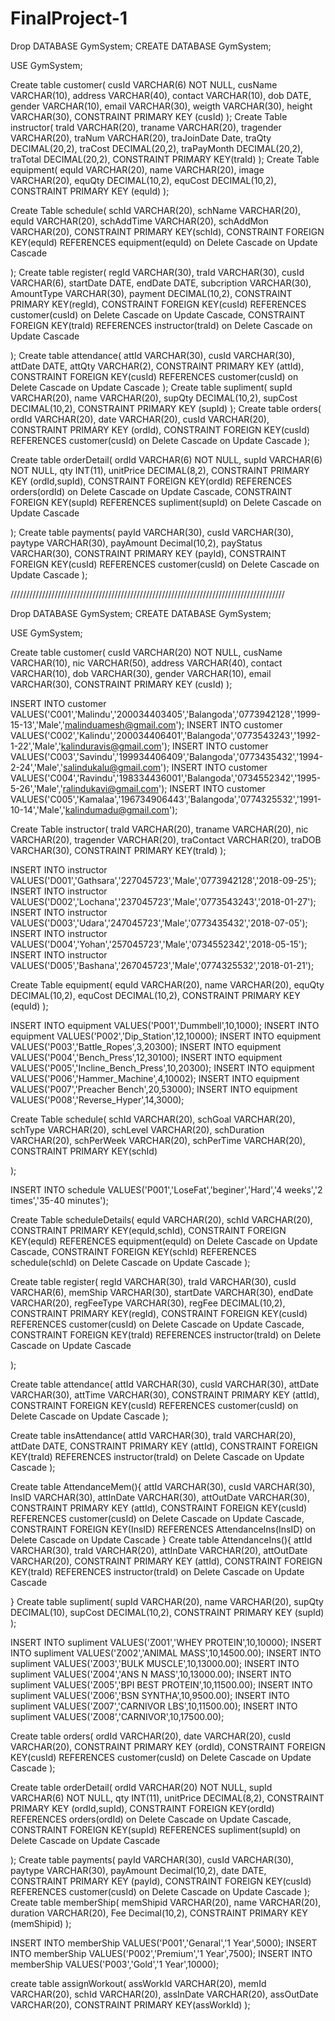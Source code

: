 # FinalProject-1
Drop DATABASE GymSystem;
CREATE DATABASE GymSystem;

USE GymSystem;

Create table customer(
	cusId VARCHAR(6) NOT NULL,
	cusName VARCHAR(10),
	address VARCHAR(40),
	contact VARCHAR(10),
	dob DATE,
	gender VARCHAR(10),
	email VARCHAR(30),
	weigth VARCHAR(30),
	height VARCHAR(30),
	CONSTRAINT PRIMARY KEY (cusId)
);
Create Table instructor(
	traId VARCHAR(20),
	traname VARCHAR(20),
	tragender VARCHAR(20),
	traNum VARCHAR(20),
	traJoinDate Date,
	traQty DECIMAL(20,2),
	traCost DECIMAL(20,2),
	traPayMonth DECIMAL(20,2),
	traTotal DECIMAL(20,2),
	CONSTRAINT PRIMARY KEY(traId)
);
Create Table equipment(
	equId VARCHAR(20),
	name VARCHAR(20),
	image VARCHAR(20),
	equQty DECIMAL(10,2),
	equCost DECIMAL(10,2),
	CONSTRAINT PRIMARY KEY (equId)
);

Create Table schedule(
	schId VARCHAR(20),
	schName VARCHAR(20),
	equId VARCHAR(20),
	schAddTime VARCHAR(20),
	schAddMon VARCHAR(20),
	CONSTRAINT PRIMARY KEY(schId),
	CONSTRAINT FOREIGN KEY(equId) REFERENCES equipment(equId) on Delete Cascade on Update Cascade

);
Create table register(
	regId VARCHAR(30),
	traId VARCHAR(30),
	cusId VARCHAR(6),
	startDate DATE,
	endDate DATE,
	subcription VARCHAR(30),
	AmountType VARCHAR(30),	
	payment DECIMAL(10,2),
	CONSTRAINT PRIMARY KEY(regId),
	CONSTRAINT FOREIGN KEY(cusId) REFERENCES customer(cusId) on Delete Cascade on Update Cascade,
	CONSTRAINT FOREIGN KEY(traId) REFERENCES instructor(traId) on Delete Cascade on Update Cascade

);
Create table attendance(
	attId VARCHAR(30),
	cusId VARCHAR(30),
	attDate DATE,
	attQty VARCHAR(2),
	CONSTRAINT PRIMARY KEY (attId),
	CONSTRAINT FOREIGN KEY(cusId) REFERENCES customer(cusId) on Delete Cascade on Update Cascade
);
Create table supliment(
	supId VARCHAR(20),
	name VARCHAR(20),
	supQty DECIMAL(10,2),
	supCost DECIMAL(10,2),
	CONSTRAINT PRIMARY KEY (supId)
);
Create table orders(
	ordId VARCHAR(20),
	date VARCHAR(20),
	cusId VARCHAR(20),
	CONSTRAINT PRIMARY KEY (ordId),
	CONSTRAINT FOREIGN KEY(cusId) REFERENCES customer(cusId) on Delete Cascade on Update Cascade
);


Create table orderDetail(
	ordId VARCHAR(6) NOT NULL,
	supId VARCHAR(6) NOT NULL,
	qty INT(11),
	unitPrice DECIMAL(8,2),
	CONSTRAINT PRIMARY KEY (ordId,supId),
	CONSTRAINT FOREIGN KEY(ordId) REFERENCES orders(ordId) on Delete Cascade on Update Cascade,
	CONSTRAINT FOREIGN KEY(supId) REFERENCES supliment(supId) on Delete Cascade on Update Cascade

);
Create table payments(
	payId VARCHAR(30),
	cusId VARCHAR(30),
	paytype VARCHAR(30),
	payAmount Decimal(10,2),
	payStatus VARCHAR(30),
	CONSTRAINT PRIMARY KEY (payId),
	CONSTRAINT FOREIGN KEY(cusId) REFERENCES customer(cusId) on Delete Cascade on Update Cascade
);










///////////////////////////////////////////////////////////////////////////////////////

Drop DATABASE GymSystem;
CREATE DATABASE GymSystem;

USE GymSystem;

Create table customer(
	cusId VARCHAR(20) NOT NULL,
	cusName VARCHAR(10),
	nic VARCHAR(50),
	address VARCHAR(40),
	contact VARCHAR(10),
	dob VARCHAR(30),
	gender VARCHAR(10),
	email VARCHAR(30),
	CONSTRAINT PRIMARY KEY (cusId)
);

INSERT INTO customer VALUES('C001','Malindu','200034403405','Balangoda','0773942128','1999-15-13','Male','malinduamesh@gmail.com');
INSERT INTO customer VALUES('C002','Kalindu','200034406401','Balangoda','0773543243','1992-1-22','Male','kalinduravis@gmail.com');
INSERT INTO customer VALUES('C003','Savindu','199934406409','Balangoda','0773435432','1994-2-24','Male','salindukalu@gmail.com');
INSERT INTO customer VALUES('C004','Ravindu','198334436001','Balangoda','0734552342','1995-5-26','Male','ralindukavi@gmail.com');
INSERT INTO customer VALUES('C005','Kamalaa','196734906443','Balangoda','0774325532','1991-10-14','Male','kalindumadu@gmail.com');

Create Table instructor(
	traId VARCHAR(20),
	traname VARCHAR(20),
	nic VARCHAR(20),
	tragender VARCHAR(20),
	traContact VARCHAR(20),
	traDOB VARCHAR(30),
	CONSTRAINT PRIMARY KEY(traId)
);


INSERT INTO instructor VALUES('D001','Gathsara','227045723','Male','0773942128','2018-09-25');
INSERT INTO instructor VALUES('D002','Lochana','237045723','Male','0773543243','2018-01-27');
INSERT INTO instructor VALUES('D003','Udara','247045723','Male','0773435432','2018-07-05');
INSERT INTO instructor VALUES('D004','Yohan','257045723','Male','0734552342','2018-05-15');
INSERT INTO instructor VALUES('D005','Bashana','267045723','Male','0774325532','2018-01-21');


Create Table equipment(
	equId VARCHAR(20),
	name VARCHAR(20),
	equQty DECIMAL(10,2),
	equCost DECIMAL(10,2),
	CONSTRAINT PRIMARY KEY (equId)
);

INSERT INTO equipment VALUES('P001','Dummbell',10,1000);
INSERT INTO equipment VALUES('P002','Dip_Station',12,10000);
INSERT INTO equipment VALUES('P003','Battle_Ropes',3,20300);
INSERT INTO equipment VALUES('P004','Bench_Press',12,30100);
INSERT INTO equipment VALUES('P005','Incline_Bench_Press',10,20300);
INSERT INTO equipment VALUES('P006','Hammer_Machine',4,10002);
INSERT INTO equipment VALUES('P007','Preacher Bench',20,53000);
INSERT INTO equipment VALUES('P008','Reverse_Hyper',14,3000);

Create Table schedule(
	schId VARCHAR(20),
	schGoal VARCHAR(20),
	schType VARCHAR(20),
	schLevel VARCHAR(20),
	schDuration VARCHAR(20),
	schPerWeek VARCHAR(20),
	schPerTime VARCHAR(20),
	CONSTRAINT PRIMARY KEY(schId)

);

INSERT INTO schedule VALUES('P001','LoseFat','beginer','Hard','4 weeks','2 times','35-40 minutes');

Create Table scheduleDetails(
	equId VARCHAR(20),
	schId VARCHAR(20),
	CONSTRAINT PRIMARY KEY(equId,schId),
	CONSTRAINT FOREIGN KEY(equId) REFERENCES equipment(equId) on Delete Cascade on Update Cascade,
	CONSTRAINT FOREIGN KEY(schId) REFERENCES schedule(schId) on Delete Cascade on Update Cascade
);

Create table register(
	regId VARCHAR(30),
	traId VARCHAR(30),
	cusId VARCHAR(6),
	memShip VARCHAR(30),
	startDate VARCHAR(30),
	endDate VARCHAR(20),
	regFeeType VARCHAR(30),	
	regFee DECIMAL(10,2),
	CONSTRAINT PRIMARY KEY(regId),
	CONSTRAINT FOREIGN KEY(cusId) REFERENCES customer(cusId) on Delete Cascade on Update Cascade,
	CONSTRAINT FOREIGN KEY(traId) REFERENCES instructor(traId) on Delete Cascade on Update Cascade

);

Create table attendance(
	attId VARCHAR(30),
	cusId VARCHAR(30),
	attDate VARCHAR(30),
	attTime VARCHAR(30),
	CONSTRAINT PRIMARY KEY (attId),
	CONSTRAINT FOREIGN KEY(cusId) REFERENCES customer(cusId) on Delete Cascade on Update Cascade
);

Create table insAttendance(
	attId VARCHAR(30),
	traId VARCHAR(20),
	attDate DATE,
	CONSTRAINT PRIMARY KEY (attId),
	CONSTRAINT FOREIGN KEY(traId) REFERENCES instructor(traId) on Delete Cascade on Update Cascade
);

Create table AttendanceMem(){
	attId VARCHAR(30),
	cusId VARCHAR(30),
	InsID VARCHAR(30),
	attInDate VARCHAR(30),
	attOutDate VARCHAR(30),
	CONSTRAINT PRIMARY KEY (attId),
	CONSTRAINT FOREIGN KEY(cusId) REFERENCES customer(cusId) on Delete Cascade on Update Cascade,
	CONSTRAINT FOREIGN KEY(InsID) REFERENCES AttendanceIns(InsID) on Delete Cascade on Update Cascade
}
Create table AttendanceIns(){
	attId VARCHAR(30),
	traId VARCHAR(20),
	attInDate VARCHAR(20),
	attOutDate VARCHAR(20),
	CONSTRAINT PRIMARY KEY (attId),
	CONSTRAINT FOREIGN KEY(traId) REFERENCES instructor(traId) on Delete Cascade on Update Cascade

}
Create table supliment(
	supId VARCHAR(20),
	name VARCHAR(20),
	supQty DECIMAL(10),
	supCost DECIMAL(10,2),
	CONSTRAINT PRIMARY KEY (supId)
);

INSERT INTO supliment VALUES('Z001','WHEY PROTEIN',10,10000);
INSERT INTO supliment VALUES('Z002','ANIMAL MASS',10,14500.00);
INSERT INTO supliment VALUES('Z003','BULK MUSCLE',10,13000.00);
INSERT INTO supliment VALUES('Z004','ANS N MASS',10,13000.00);
INSERT INTO supliment VALUES('Z005','BPI BEST PROTEIN',10,11500.00);
INSERT INTO supliment VALUES('Z006','BSN SYNTHA',10,9500.00);
INSERT INTO supliment VALUES('Z007','CARNIVOR LBS',10,11500.00);
INSERT INTO supliment VALUES('Z008','CARNIVOR',10,17500.00);

Create table orders(
	ordId VARCHAR(20),
	date VARCHAR(20),
	cusId VARCHAR(20),
	CONSTRAINT PRIMARY KEY (ordId),
	CONSTRAINT FOREIGN KEY(cusId) REFERENCES customer(cusId) on Delete Cascade on Update Cascade
);


Create table orderDetail(
	ordId VARCHAR(20) NOT NULL,
	supId VARCHAR(6) NOT NULL,
	qty INT(11),
	unitPrice DECIMAL(8,2),
	CONSTRAINT PRIMARY KEY (ordId,supId),
	CONSTRAINT FOREIGN KEY(ordId) REFERENCES orders(ordId) on Delete Cascade on Update Cascade,
	CONSTRAINT FOREIGN KEY(supId) REFERENCES supliment(supId) on Delete Cascade on Update Cascade

);
Create table payments(
	payId VARCHAR(30),
	cusId VARCHAR(30),
	paytype VARCHAR(30),
	payAmount Decimal(10,2),
	date DATE,
	CONSTRAINT PRIMARY KEY (payId),
	CONSTRAINT FOREIGN KEY(cusId) REFERENCES customer(cusId) on Delete Cascade on Update Cascade
);
Create table memberShip(
	memShipid VARCHAR(20),
	name VARCHAR(20),
	duration VARCHAR(20),
	Fee Decimal(10,2),
	CONSTRAINT PRIMARY KEY (memShipid)
);

INSERT INTO memberShip VALUES('P001','Genaral','1 Year',5000);
INSERT INTO memberShip VALUES('P002','Premium','1 Year',7500);
INSERT INTO memberShip VALUES('P003','Gold','1 Year',10000);

create table assignWorkout(
	assWorkId VARCHAR(20),
	memId VARCHAR(20),
	schId VARCHAR(20),
	assInDate VARCHAR(20),
	assOutDate VARCHAR(20),
	CONSTRAINT PRIMARY KEY(assWorkId)
);
